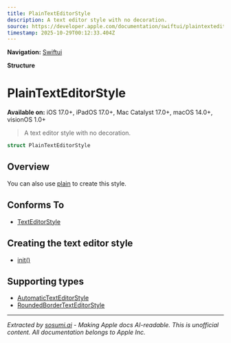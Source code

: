 ```yaml
---
title: PlainTextEditorStyle
description: A text editor style with no decoration.
source: https://developer.apple.com/documentation/swiftui/plaintexteditorstyle
timestamp: 2025-10-29T00:12:33.404Z
---
```


**Navigation:** [Swiftui](/documentation/swiftui)

**Structure**

# PlainTextEditorStyle

**Available on:** iOS 17.0+, iPadOS 17.0+, Mac Catalyst 17.0+, macOS 14.0+, visionOS 1.0+

> A text editor style with no decoration.

```swift
struct PlainTextEditorStyle
```

## Overview

You can also use [plain](/documentation/swiftui/texteditorstyle/plain) to create this style.

## Conforms To

- [TextEditorStyle](/documentation/swiftui/texteditorstyle)

## Creating the text editor style

- [init()](/documentation/swiftui/plaintexteditorstyle/init())

## Supporting types

- [AutomaticTextEditorStyle](/documentation/swiftui/automatictexteditorstyle)
- [RoundedBorderTextEditorStyle](/documentation/swiftui/roundedbordertexteditorstyle)

---

*Extracted by [sosumi.ai](https://sosumi.ai) - Making Apple docs AI-readable.*
*This is unofficial content. All documentation belongs to Apple Inc.*
